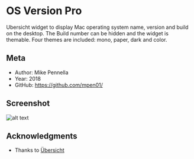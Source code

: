 # OS Version Pro
Ubersicht widget to display Mac operating system name, version and build on the desktop.  The Build number can be
hidden and the widget is themable.  Four themes are included: mono, paper, dark and color.  

## Meta

- Author: Mike Pennella
- Year: 2018
- GitHub: https://github.com/mpen01/

## Screenshot

![alt text](https://github.com/mpen01/os-version-pro/blob/master/screenshot.png "OS Version Screenshot")

## Acknowledgments

- Thanks to [Übersicht](http://github.com/felixhageloh/uebersicht/)
